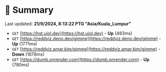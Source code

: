 # 📖 Summary
Last updated: **21/9/2024, 8:13:22 PTG "Asia/Kuala_Lumpur"**

- `GET` [https://hst.ujol.dev](https://hst.ujol.dev) - **Up** (483ms)
- `GET` [https://reddviz.deno.dev/gimme](https://reddviz.deno.dev/gimme) - **Up** (1771ms)
- `GET` [https://reddviz.amar.kim/gimme](https://reddviz.amar.kim/gimme) - **Down** (1678ms)
- `GET` [https://dumb.onrender.com](https://dumb.onrender.com) - **Up** (780ms)
